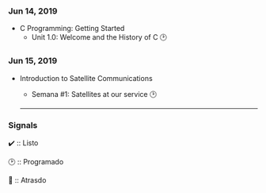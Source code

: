 ### Jun 14, 2019 
+ C Programming: Getting Started
  - Unit 1.0: Welcome and the History of C  🕑
  
### Jun 15, 2019 
+ Introduction to Satellite Communications
  - Semana #1: Satellites at our service  🕑
  
  ----

### Signals 
✔️ :: Listo 

🕑 :: Programado 

🔸 :: Atrasdo
